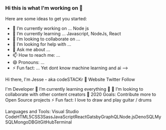 ### Hi this is what I'm working on 👋

Here are some ideas to get you started:

- 🔭 I’m currently working on ... Node js 
- 🌱 I’m currently learning ... Javascript, NodeJs, React
- 👯 I’m looking to collaborate on ...
- 🤔 I’m looking for help with ...
- 💬 Ask me about ...
- 📫 How to reach me: ...
- 😄 Pronouns: ...
- ⚡ Fun fact: ... Yet dont know machine learning and ai
-->

Hi there, I'm Jesse - aka codeSTACKr 👋
Website Twitter Follow

I'm Developer
🌱 I’m currently learning everything 🤣
👯 I’m looking to collaborate with other content creators
🥅 2020 Goals: Contribute more to Open Source projects
⚡ Fun fact: I love to draw and play guitar / drums

Languages and Tools:
Visual Studio CodeHTML5CSS3SassJavaScriptReactGatsbyGraphQLNode.jsDenoSQLMySQLMongoDBGitGitHubTerminal


